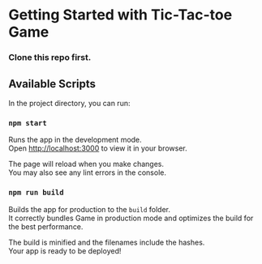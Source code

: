 # Getting Started with Tic-Tac-toe Game

### Clone this repo first.

## Available Scripts

In the project directory, you can run:

### `npm start`

Runs the app in the development mode.\
Open [http://localhost:3000](http://localhost:3000) to view it in your browser.

The page will reload when you make changes.\
You may also see any lint errors in the console.

### `npm run build`

Builds the app for production to the `build` folder.\
It correctly bundles Game in production mode and optimizes the build for the best performance.

The build is minified and the filenames include the hashes.\
Your app is ready to be deployed!
